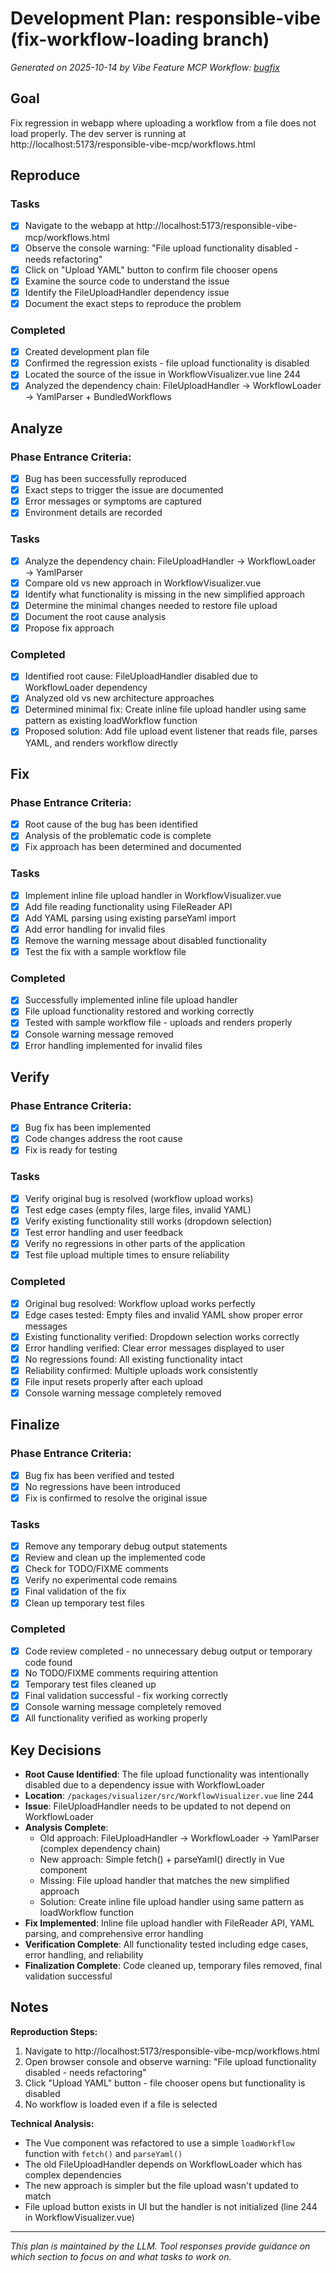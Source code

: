 # Development Plan: responsible-vibe (fix-workflow-loading branch)

*Generated on 2025-10-14 by Vibe Feature MCP*
*Workflow: [bugfix](https://mrsimpson.github.io/responsible-vibe-mcp/workflows/bugfix)*

## Goal
Fix regression in webapp where uploading a workflow from a file does not load properly. The dev server is running at http://localhost:5173/responsible-vibe-mcp/workflows.html

## Reproduce
### Tasks
- [x] Navigate to the webapp at http://localhost:5173/responsible-vibe-mcp/workflows.html
- [x] Observe the console warning: "File upload functionality disabled - needs refactoring"
- [x] Click on "Upload YAML" button to confirm file chooser opens
- [x] Examine the source code to understand the issue
- [x] Identify the FileUploadHandler dependency issue
- [x] Document the exact steps to reproduce the problem

### Completed
- [x] Created development plan file
- [x] Confirmed the regression exists - file upload functionality is disabled
- [x] Located the source of the issue in WorkflowVisualizer.vue line 244
- [x] Analyzed the dependency chain: FileUploadHandler → WorkflowLoader → YamlParser + BundledWorkflows

## Analyze
### Phase Entrance Criteria:
- [x] Bug has been successfully reproduced
- [x] Exact steps to trigger the issue are documented
- [x] Error messages or symptoms are captured
- [x] Environment details are recorded

### Tasks
- [x] Analyze the dependency chain: FileUploadHandler → WorkflowLoader → YamlParser
- [x] Compare old vs new approach in WorkflowVisualizer.vue
- [x] Identify what functionality is missing in the new simplified approach
- [x] Determine the minimal changes needed to restore file upload
- [x] Document the root cause analysis
- [x] Propose fix approach

### Completed
- [x] Identified root cause: FileUploadHandler disabled due to WorkflowLoader dependency
- [x] Analyzed old vs new architecture approaches  
- [x] Determined minimal fix: Create inline file upload handler using same pattern as existing loadWorkflow function
- [x] Proposed solution: Add file upload event listener that reads file, parses YAML, and renders workflow directly

## Fix

### Phase Entrance Criteria:
- [x] Root cause of the bug has been identified
- [x] Analysis of the problematic code is complete
- [x] Fix approach has been determined and documented

### Tasks
- [x] Implement inline file upload handler in WorkflowVisualizer.vue
- [x] Add file reading functionality using FileReader API
- [x] Add YAML parsing using existing parseYaml import
- [x] Add error handling for invalid files
- [x] Remove the warning message about disabled functionality
- [x] Test the fix with a sample workflow file

### Completed
- [x] Successfully implemented inline file upload handler
- [x] File upload functionality restored and working correctly
- [x] Tested with sample workflow file - uploads and renders properly
- [x] Console warning message removed
- [x] Error handling implemented for invalid files

## Verify

### Phase Entrance Criteria:
- [x] Bug fix has been implemented
- [x] Code changes address the root cause
- [x] Fix is ready for testing

### Tasks
- [x] Verify original bug is resolved (workflow upload works)
- [x] Test edge cases (empty files, large files, invalid YAML)
- [x] Verify existing functionality still works (dropdown selection)
- [x] Test error handling and user feedback
- [x] Verify no regressions in other parts of the application
- [x] Test file upload multiple times to ensure reliability

### Completed
- [x] Original bug resolved: Workflow upload works perfectly
- [x] Edge cases tested: Empty files and invalid YAML show proper error messages
- [x] Existing functionality verified: Dropdown selection works correctly
- [x] Error handling verified: Clear error messages displayed to user
- [x] No regressions found: All existing functionality intact
- [x] Reliability confirmed: Multiple uploads work consistently
- [x] File input resets properly after each upload
- [x] Console warning message completely removed

## Finalize

### Phase Entrance Criteria:
- [x] Bug fix has been verified and tested
- [x] No regressions have been introduced
- [x] Fix is confirmed to resolve the original issue

### Tasks
- [x] Remove any temporary debug output statements
- [x] Review and clean up the implemented code
- [x] Check for TODO/FIXME comments
- [x] Verify no experimental code remains
- [x] Final validation of the fix
- [x] Clean up temporary test files

### Completed
- [x] Code review completed - no unnecessary debug output or temporary code found
- [x] No TODO/FIXME comments requiring attention
- [x] Temporary test files cleaned up
- [x] Final validation successful - fix working correctly
- [x] Console warning message completely removed
- [x] All functionality verified as working properly

## Key Decisions
- **Root Cause Identified**: The file upload functionality was intentionally disabled due to a dependency issue with WorkflowLoader
- **Location**: `/packages/visualizer/src/WorkflowVisualizer.vue` line 244
- **Issue**: FileUploadHandler needs to be updated to not depend on WorkflowLoader
- **Analysis Complete**: 
  - Old approach: FileUploadHandler → WorkflowLoader → YamlParser (complex dependency chain)
  - New approach: Simple fetch() + parseYaml() directly in Vue component
  - Missing: File upload handler that matches the new simplified approach
  - Solution: Create inline file upload handler using same pattern as loadWorkflow function
- **Fix Implemented**: Inline file upload handler with FileReader API, YAML parsing, and comprehensive error handling
- **Verification Complete**: All functionality tested including edge cases, error handling, and reliability
- **Finalization Complete**: Code cleaned up, temporary files removed, final validation successful

## Notes
**Reproduction Steps:**
1. Navigate to http://localhost:5173/responsible-vibe-mcp/workflows.html
2. Open browser console and observe warning: "File upload functionality disabled - needs refactoring"
3. Click "Upload YAML" button - file chooser opens but functionality is disabled
4. No workflow is loaded even if a file is selected

**Technical Analysis:**
- The Vue component was refactored to use a simple `loadWorkflow` function with `fetch()` and `parseYaml()`
- The old FileUploadHandler depends on WorkflowLoader which has complex dependencies
- The new approach is simpler but the file upload wasn't updated to match
- File upload button exists in UI but the handler is not initialized (line 244 in WorkflowVisualizer.vue)

---
*This plan is maintained by the LLM. Tool responses provide guidance on which section to focus on and what tasks to work on.*

